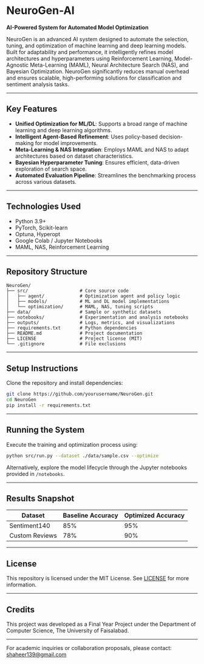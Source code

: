 # NeuroGen-AI
**AI-Powered System for Automated Model Optimization**

NeuroGen is an advanced AI system designed to automate the selection, tuning, and optimization of machine learning and deep learning models. Built for adaptability and performance, it intelligently refines model architectures and hyperparameters using Reinforcement Learning, Model-Agnostic Meta-Learning (MAML), Neural Architecture Search (NAS), and Bayesian Optimization. NeuroGen significantly reduces manual overhead and ensures scalable, high-performing solutions for classification and sentiment analysis tasks.

---

## Key Features

* **Unified Optimization for ML/DL**: Supports a broad range of machine learning and deep learning algorithms.
* **Intelligent Agent-Based Refinement**: Uses policy-based decision-making for model improvements.
* **Meta-Learning & NAS Integration**: Employs MAML and NAS to adapt architectures based on dataset characteristics.
* **Bayesian Hyperparameter Tuning**: Ensures efficient, data-driven exploration of search space.
* **Automated Evaluation Pipeline**: Streamlines the benchmarking process across various datasets.

---

## Technologies Used

* Python 3.9+
* PyTorch, Scikit-learn
* Optuna, Hyperopt
* Google Colab / Jupyter Notebooks
* MAML, NAS, Reinforcement Learning

---

## Repository Structure

```
NeuroGen/
├── src/                   # Core source code
│   ├── agent/             # Optimization agent and policy logic
│   ├── models/            # ML and DL model implementations
│   └── optimization/      # MAML, NAS, tuning scripts
├── data/                  # Sample or synthetic datasets
├── notebooks/             # Experimentation and analysis notebooks
├── outputs/               # Logs, metrics, and visualizations
├── requirements.txt       # Python dependencies
├── README.md              # Project documentation
├── LICENSE                # Project license (MIT)
└── .gitignore             # File exclusions
```

---

## Setup Instructions

Clone the repository and install dependencies:

```bash
git clone https://github.com/yourusername/NeuroGen.git
cd NeuroGen
pip install -r requirements.txt
```

---

## Running the System

Execute the training and optimization process using:

```bash
python src/run.py --dataset ./data/sample.csv --optimize
```

Alternatively, explore the model lifecycle through the Jupyter notebooks provided in `/notebooks`.

---

## Results Snapshot

| Dataset        | Baseline Accuracy | Optimized Accuracy |
| -------------- | ----------------- | ------------------ |
| Sentiment140   | 85%               | 95%                |
| Custom Reviews | 78%               | 90%                |

---

## License

This repository is licensed under the MIT License. See [LICENSE](LICENSE) for more information.

---

## Credits

This project was developed as a Final Year Project under the Department of Computer Science, The University of Faisalabad.

---

For academic inquiries or collaboration proposals, please contact: [shaheer139@gmail.com](mailto:shaheer139@gmail.com)

